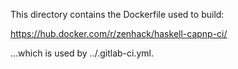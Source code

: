 This directory contains the Dockerfile used to build:

<https://hub.docker.com/r/zenhack/haskell-capnp-ci/>

...which is used by ../.gitlab-ci.yml.
